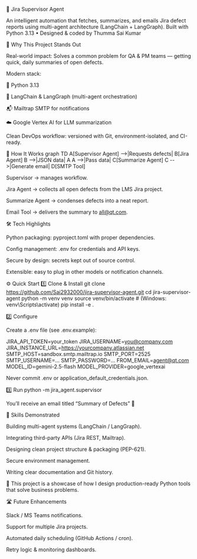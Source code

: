 🚀 Jira Supervisor Agent

An intelligent automation that fetches, summarizes, and emails Jira defect reports using multi-agent architecture (LangChain + LangGraph).
Built with Python 3.13 • Designed & coded by Thumma Sai Kumar

🌟 Why This Project Stands Out

Real-world impact: Solves a common problem for QA & PM teams — getting quick, daily summaries of open defects.

Modern stack:

🐍 Python 3.13

🤖 LangChain & LangGraph (multi-agent orchestration)

📬 Mailtrap SMTP for notifications

☁️ Google Vertex AI for LLM summarization

Clean DevOps workflow: versioned with Git, environment-isolated, and CI-ready.

🧭 How It Works
graph TD
    A[Supervisor Agent] -->|Requests defects| B[Jira Agent]
    B -->|JSON data| A
    A -->|Pass data| C[Summarize Agent]
    C -->|Generate email| D[SMTP Tool]


Supervisor → manages workflow.

Jira Agent → collects all open defects from the LMS Jira project.

Summarize Agent → condenses defects into a neat report.

Email Tool → delivers the summary to all@qt.com.

🛠️ Tech Highlights

Python packaging: pyproject.toml with proper dependencies.

Config management: .env for credentials and API keys.

Secure by design: secrets kept out of source control.

Extensible: easy to plug in other models or notification channels.

⚙️ Quick Start
1️⃣ Clone & Install
git clone https://github.com/Sai2932000/jira-supervisor-agent.git
cd jira-supervisor-agent
python -m venv venv
source venv/bin/activate  # (Windows: venv\Scripts\activate)
pip install -e .

2️⃣ Configure

Create a .env file (see .env.example):

JIRA_API_TOKEN=your_token
JIRA_USERNAME=you@company.com
JIRA_INSTANCE_URL=https://yourcompany.atlassian.net
SMTP_HOST=sandbox.smtp.mailtrap.io
SMTP_PORT=2525
SMTP_USERNAME=...
SMTP_PASSWORD=...
FROM_EMAIL=agent@qt.com
MODEL_ID=gemini-2.5-flash
MODEL_PROVIDER=google_vertexai


Never commit .env or application_default_credentials.json.

3️⃣ Run
python -m jira_agent.supervisor


You’ll receive an email titled “Summary of Defects” 🎉

💼 Skills Demonstrated

Building multi-agent systems (LangChain / LangGraph).

Integrating third-party APIs (Jira REST, Mailtrap).

Designing clean project structure & packaging (PEP-621).

Secure environment management.

Writing clear documentation and Git history.

📌 This project is a showcase of how I design production-ready Python tools that solve business problems.

🛣️ Future Enhancements

Slack / MS Teams notifications.

Support for multiple Jira projects.

Automated daily scheduling (GitHub Actions / cron).

Retry logic & monitoring dashboards.
